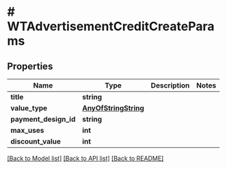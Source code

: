 # # WTAdvertisementCreditCreateParams

## Properties

Name | Type | Description | Notes
------------ | ------------- | ------------- | -------------
**title** | **string** |  |
**value_type** | [**AnyOfStringString**](AnyOfStringString.md) |  |
**payment_design_id** | **string** |  |
**max_uses** | **int** |  |
**discount_value** | **int** |  |

[[Back to Model list]](../../README.md#models) [[Back to API list]](../../README.md#endpoints) [[Back to README]](../../README.md)
